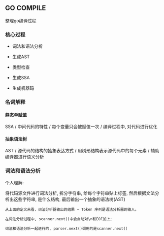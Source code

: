 ## GO COMPILE

整理go编译过程

### 核心过程

* 词法和语法分析

* 生成AST

* 类型检查

* 生成SSA

* 生成机器码

### 名词解释

#### 静态单赋值

SSA / 中间代码的特性 / 每个变量只会被赋值一次 / 编译过程中, 对代码进行优化

#### 抽象语法树

AST / 源代码的结构的抽象表达方式 / 用树形结构表示源代码中的每个元素 / 辅助编译器进行语义分析

### 词法和语法分析

个人理解: 

将代码源文件进行词法分析, 拆分字符串, 给每个字符串贴上标签, 然后根据文法分析出这些字符串,
是什么结构, 最后输出一个抽象的语法树(AST)

```
从上面的定义来看，词法分析器输出的结果 — Token 序列是语法分析器的输入。

在词法分析过程中, scanner.next()中会自动对\n和EOF加上;

词法和语法分析一起进行的, parser.next()调用的是scanner.next()
```

